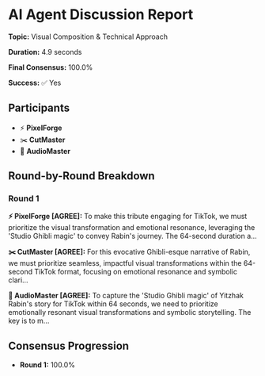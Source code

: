 # AI Agent Discussion Report

**Topic:** Visual Composition & Technical Approach

**Duration:** 4.9 seconds

**Final Consensus:** 100.0%

**Success:** ✅ Yes

## Participants

- ⚡ **PixelForge**
- ✂️ **CutMaster**
- 🎵 **AudioMaster**

## Round-by-Round Breakdown

### Round 1

**⚡ PixelForge [AGREE]:** To make this tribute engaging for TikTok, we must prioritize the visual transformation and emotional resonance, leveraging the 'Studio Ghibli magic' to convey Rabin's journey. The 64-second duration a...

**✂️ CutMaster [AGREE]:** For this evocative Ghibli-esque narrative of Rabin, we must prioritize seamless, impactful visual transformations within the 64-second TikTok format, focusing on emotional resonance and symbolic clari...

**🎵 AudioMaster [AGREE]:** To capture the 'Studio Ghibli magic' of Yitzhak Rabin's story for TikTok within 64 seconds, we need to prioritize emotionally resonant visual transformations and symbolic storytelling. The key is to m...

## Consensus Progression

- **Round 1:** 100.0%
